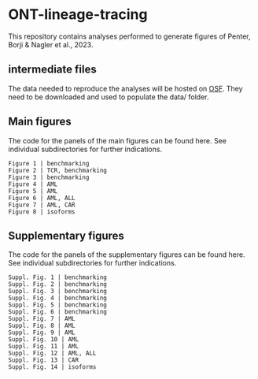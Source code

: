 # ONT-lineage-tracing
This repository contains analyses performed to generate figures of Penter, Borji &amp; Nagler et al., 2023.

## intermediate files 

The data needed to reproduce the analyses will be hosted on [OSF](https://osf.io). They need to be downloaded and used to populate the data/ folder. 

## Main figures

The code for the panels of the main figures can be found here. See individual subdirectories for further indications. 

```
Figure 1 | benchmarking
Figure 2 | TCR, benchmarking
Figure 3 | benchmarking
Figure 4 | AML
Figure 5 | AML
Figure 6 | AML, ALL
Figure 7 | AML, CAR
Figure 8 | isoforms
```

## Supplementary figures

The code for the panels of the supplementary figures can be found here. See individual subdirectories for further indications. 

```
Suppl. Fig. 1 | benchmarking
Suppl. Fig. 2 | benchmarking
Suppl. Fig. 3 | benchmarking
Suppl. Fig. 4 | benchmarking
Suppl. Fig. 5 | benchmarking
Suppl. Fig. 6 | benchmarking
Suppl. Fig. 7 | AML
Suppl. Fig. 8 | AML
Suppl. Fig. 9 | AML
Suppl. Fig. 10 | AML
Suppl. Fig. 11 | AML
Suppl. Fig. 12 | AML, ALL
Suppl. Fig. 13 | CAR
Suppl. Fig. 14 | isoforms
```
